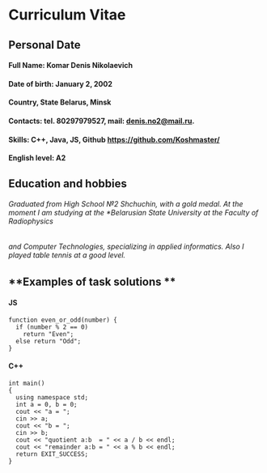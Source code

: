 #                                                                     **Curriculum Vitae**

## **Personal Date**


#### Full Name:                                Komar Denis Nikolaevich
#### Date of birth:                            January 2, 2002
#### Country, State                            Belarus, Minsk
#### Contacts:                                   tel. 80297979527, mail: denis.no2@mail.ru.
#### Skills:                                        C++, Java, JS, Github https://github.com/Koshmaster/
#### English level:                            A2


## **Education and hobbies**

###### Graduated from High School №2 Shchuchin, with a gold medal. At the moment I am studying at the *Belarusian State *University* at the Faculty of Radiophysics
###### and Computer Technologies, specializing in applied informatics. Also I played table tennis at a good level.

## **Examples of task solutions **

#### **JS**

```
function even_or_odd(number) {
  if (number % 2 == 0)
    return "Even";
  else return "Odd";
}

```

#### **C++**

```
int main()
{
  using namespace std;
  int a = 0, b = 0;
  cout << "a = ";
  cin >> a;
  cout << "b = ";
  cin >> b;
  cout << "quotient a:b  = " << a / b << endl;
  cout << "remainder a:b = " << a % b << endl;
  return EXIT_SUCCESS;
}

```
